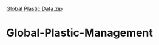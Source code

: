 [Global Plastic Data.zip](https://github.com/LohanVaddepally/Global-Plastic-Management/files/10828080/Global.Plastic.Data.zip)
# Global-Plastic-Management
